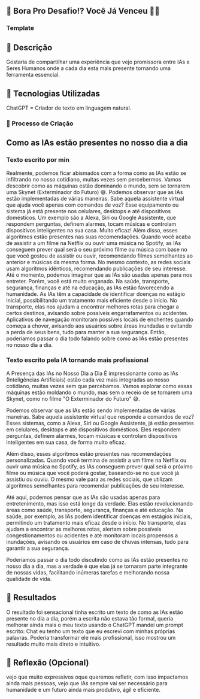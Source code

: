 ## 🎯 Bora Pro Desafio!? Você Já Venceu 💪🤓

### Template
## 📒 Descrição
Gostaria de compartilhar uma experiência que vejo promissora entre IAs e Seres Humanos onde a cada dia esta mais presente tornando uma ferramenta essencial.

## 🤖 Tecnologias Utilizadas
ChatGPT = Criador de texto em linguagem natural.


### 🧐 Processo de Criação
## Como as IAs estão presentes no nosso dia a dia
### Texto escrito por min 
Realmente, podemos ficar abismados com a forma como as IAs estão se infiltrando no nosso cotidiano, muitas vezes sem percebermos. Vamos descobrir como as máquinas estão dominando o mundo, sem se tornarem uma Skynet (Exterminador do Futuro) 😅.
Podemos observar que as IAs estão implementadas de várias maneiras. Sabe aquela assistente virtual que ajuda você apenas com comandos de voz? Esse equipamento ou sistema já está presente nos celulares, desktops e até dispositivos domésticos. Um exemplo são a Alexa, Siri ou Google Assistente, que respondem perguntas, definem alarmes, tocam músicas e controlam dispositivos inteligentes na sua casa. Muito eficaz! Além disso, esses algoritmos estão presentes nas suas recomendações. Quando você acaba de assistir a um filme na Netflix ou ouvir uma música no Spotify, as IAs conseguem prever qual será o seu próximo filme ou música com base no que você gostou de assistir ou ouvir, recomendando filmes semelhantes ao anterior e músicas da mesma forma. No mesmo contexto, as redes sociais usam algoritmos idênticos, recomendando publicações de seu interesse.
Até o momento, podemos imaginar que as IAs são usadas apenas para nos entreter. Porém, você está muito enganado. Na saúde, transporte, segurança, finanças e até na educação, as IAs estão favorecendo a humanidade. As IAs têm a capacidade de identificar doenças no estágio inicial, possibilitando um tratamento mais eficiente desde o início. No transporte, elas nos ajudam a encontrar melhores rotas para chegar a certos destinos, avisando sobre possíveis engarrafamentos ou acidentes. Aplicativos de navegação monitoram possíveis locais de enchentes quando começa a chover, avisando aos usuários sobre áreas inundadas e evitando a perda de seus bens, tudo para manter a sua segurança.
Então, poderíamos passar o dia todo falando sobre como as IAs estão presentes no nosso dia a dia.

### Texto escrito pela IA tornando mais profissional

A Presença das IAs no Nosso Dia a Dia
É impressionante como as IAs (Inteligências Artificiais) estão cada vez mais integradas ao nosso cotidiano, muitas vezes sem que percebamos. Vamos explorar como essas máquinas estão moldando o mundo, mas sem o receio de se tornarem uma Skynet, como no filme "O Exterminador do Futuro" 😅.

Podemos observar que as IAs estão sendo implementadas de várias maneiras. Sabe aquela assistente virtual que responde a comandos de voz? Esses sistemas, como a Alexa, Siri ou Google Assistente, já estão presentes em celulares, desktops e até dispositivos domésticos. Eles respondem perguntas, definem alarmes, tocam músicas e controlam dispositivos inteligentes em sua casa, de forma muito eficaz.

Além disso, esses algoritmos estão presentes nas recomendações personalizadas. Quando você termina de assistir a um filme na Netflix ou ouvir uma música no Spotify, as IAs conseguem prever qual será o próximo filme ou música que você poderá gostar, baseando-se no que você já assistiu ou ouviu. O mesmo vale para as redes sociais, que utilizam algoritmos semelhantes para recomendar publicações de seu interesse.

Até aqui, podemos pensar que as IAs são usadas apenas para entretenimento, mas isso está longe da verdade. Elas estão revolucionando áreas como saúde, transporte, segurança, finanças e até educação. Na saúde, por exemplo, as IAs podem identificar doenças em estágios iniciais, permitindo um tratamento mais eficaz desde o início. No transporte, elas ajudam a encontrar as melhores rotas, alertam sobre possíveis congestionamentos ou acidentes e até monitoram locais propensos a inundações, avisando os usuários em caso de chuvas intensas, tudo para garantir a sua segurança.

Poderíamos passar o dia todo discutindo como as IAs estão presentes no nosso dia a dia, mas a verdade é que elas já se tornaram parte integrante de nossas vidas, facilitando inúmeras tarefas e melhorando nossa qualidade de vida.


## 🚀 Resultados
O resultado foi sensacional tinha escrito um texto de como as IAs estão presente no dia a dia, porém a escrita não estava tão formal, queria melhorar ainda mais o meu texto usando o ChatGPT mandei um prompt escrito: Chat eu tenho um texto que eu escrevi com minhas próprias palavras. Poderia transformar ele mais profissional, isso mostrou um resultado muito mais direto e intuitivo.

## 💭 Reflexão (Opcional)
vejo que muito expressivos oque queremos refletir, com isso impactamos ainda mais pessoas, vejo que IAs sempre vai ser necessário para humanidade e um futuro ainda mais produtivo, ágil e eficiente.
